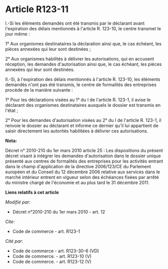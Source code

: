 # Article R123-11

I.-Si les éléments demandés ont été transmis par le déclarant avant l'expiration des délais mentionnés à l'article R. 123-10,
le centre transmet le jour même : 

1° Aux organismes destinataires la déclaration ainsi que, le cas échéant, les pièces annexées qui leur sont destinées ; 

2° Aux organismes habilités à délivrer les autorisations, qui en accusent réception, les demandes d'autorisation ainsi que,
le cas échéant, les pièces annexées qui leur sont destinées. 

II.-Si, à l'expiration des délais mentionnés à l'article R. 123-10, les éléments demandés n'ont pas été transmis, le centre
de formalités des entreprises procède de la manière suivante : 

1° Pour les déclarations visées au 1° du I de l'article R. 123-1, il avise le déclarant des organismes destinataires auxquels
le dossier est transmis en l'état ; 

2° Pour les demandes d'autorisation visées au 2° du I de l'article R. 123-1, il renvoie le dossier au déclarant et informe ce
dernier qu'il lui appartient de saisir directement les autorités habilitées à délivrer ces autorisations.

**Nota:**

Décret n° 2010-210 du 1er mars 2010 article 25 : Les dispositions du présent décret visant à intégrer les demandes
d'autorisation dans le dossier unique présenté aux centres de formalités des entreprises pour les activités entrant dans le
champ d'application de la directive 2006/123/CE du Parlement européen et du Conseil du 12 décembre 2006 relative aux services
dans le marché intérieur entrent en vigueur selon des échéances fixées par arrêté du ministre chargé de l'économie et au plus
tard le 31 décembre 2011.

**Liens relatifs à cet article**

_Modifié par_:

  - Décret n°2010-210 du 1er mars 2010 - art. 12

_Cite_:

  - Code de commerce - art. R123-1

_Cité par_:

  - Code de commerce - art. R123-30-6 (VD)
  - Code de commerce. - art. R123-10 (V)
  - Code de commerce. - art. R123-12 (V)
